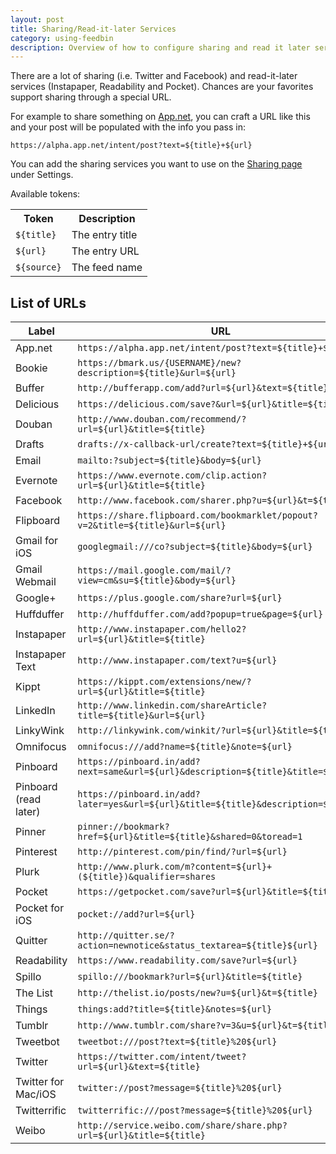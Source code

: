 ```yaml
---
layout: post
title: Sharing/Read-it-later Services
category: using-feedbin
description: Overview of how to configure sharing and read it later services.
---
```


There are a lot of sharing (i.e. Twitter and Facebook) and read-it-later services (Instapaper, Readability and Pocket). Chances are your favorites support sharing through a special URL.

For example to share something on <a href="https://app.net">App.net</a>, you can craft a URL like this and your post will be populated with the info you pass in:

<pre><code>https://alpha.app.net/intent/post?text=<span class="label label-info">${title}</span>+<span class="label label-info">${url}</span></code></pre>

You can add the sharing services you want to use on the [Sharing page](https://feedbin.com/settings/sharing) under Settings.

<p>Available tokens:</p>

<table class="table table-bordered">
  <tr>
    <th>Token</th>
    <th>Description</th>
  </tr>
  <tr>
    <td><code>${title}</code></td>
    <td>The entry title</td>
  </tr>
  <tr>
    <td><code>${url}</code></td>
    <td>The entry URL</td>
  </tr>
  <tr>
    <td><code>${source}</code></td>
    <td>The feed name</td>
  </tr>
</table>

List of URLs
------------

| Label                 | URL                                                                                |
|-----------------------|------------------------------------------------------------------------------------|
| App.net               | `https://alpha.app.net/intent/post?text=${title}+${url}`                           |
| Bookie                | `https://bmark.us/{USERNAME}/new?description=${title}&url=${url}`                  |
| Buffer                | `http://bufferapp.com/add?url=${url}&text=${title}`                                |
| Delicious             | `https://delicious.com/save?&url=${url}&title=${title}`                            |
| Douban                | `http://www.douban.com/recommend/?url=${url}&title=${title}`                       |
| Drafts                | `drafts://x-callback-url/create?text=${title}+${url}`                              |
| Email                 | `mailto:?subject=${title}&body=${url}`                                             |
| Evernote              | `https://www.evernote.com/clip.action?url=${url}&title=${title}`                   |
| Facebook              | `http://www.facebook.com/sharer.php?u=${url}&t=${title}`                           |
| Flipboard             | `https://share.flipboard.com/bookmarklet/popout?v=2&title=${title}&url=${url}`     |
| Gmail for iOS         | `googlegmail:///co?subject=${title}&body=${url}`                                   |
| Gmail Webmail         | `https://mail.google.com/mail/?view=cm&su=${title}&body=${url}`                    |
| Google+               | `https://plus.google.com/share?url=${url}`                                         |
| Huffduffer            | `http://huffduffer.com/add?popup=true&page=${url}`                                 |
| Instapaper            | `http://www.instapaper.com/hello2?url=${url}&title=${title}`                       |
| Instapaper Text       | `http://www.instapaper.com/text?u=${url}`                                          |
| Kippt                 | `https://kippt.com/extensions/new/?url=${url}&title=${title}`                      |
| LinkedIn              | `http://www.linkedin.com/shareArticle?title=${title}&url=${url}`                   |
| LinkyWink             | `http://linkywink.com/winkit/?url=${url}&title=${title}`                           |
| Omnifocus             | `omnifocus:///add?name=${title}&note=${url}`                                       |
| Pinboard              | `https://pinboard.in/add?next=same&url=${url}&description=${title}&title=${title}` |
| Pinboard (read later) | `https://pinboard.in/add?later=yes&url=${url}&title=${title}&description=${title}` |
| Pinner                | `pinner://bookmark?href=${url}&title=${title}&shared=0&toread=1`                   |
| Pinterest             | `http://pinterest.com/pin/find/?url=${url}`                                        |
| Plurk                 | `http://www.plurk.com/m?content=${url}+(${title})&qualifier=shares`                |
| Pocket                | `https://getpocket.com/save?url=${url}&title=${title}`                             |
| Pocket for iOS        | `pocket://add?url=${url}`                                                          |
| Quitter               | `http://quitter.se/?action=newnotice&status_textarea=${title}${url}`               |
| Readability           | `https://www.readability.com/save?url=${url}`                                      |
| Spillo                | `spillo:///bookmark?url=${url}&title=${title}`                                     |
| The List              | `http://thelist.io/posts/new?u=${url}&t=${title}`                                  |
| Things                | `things:add?title=${title}&notes=${url}`                                           |
| Tumblr                | `http://www.tumblr.com/share?v=3&u=${url}&t=${title}`                              |
| Tweetbot              | `tweetbot:///post?text=${title}%20${url}`                                          |
| Twitter               | `https://twitter.com/intent/tweet?url=${url}&text=${title}`                        |
| Twitter for Mac/iOS   | `twitter://post?message=${title}%20${url}`                                         |
| Twitterrific          | `twitterrific:///post?message=${title}%20${url}`                                   |
| Weibo                 | `http://service.weibo.com/share/share.php?url=${url}&title=${title}`               |
